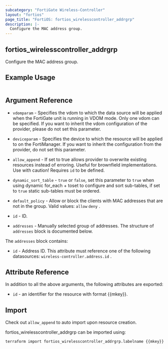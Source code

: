 ```yaml
---
subcategory: "FortiGate Wireless-Controller"
layout: "fortios"
page_title: "FortiOS: fortios_wirelesscontroller_addrgrp"
description: |-
  Configure the MAC address group.
---
```


## fortios_wirelesscontroller_addrgrp
Configure the MAC address group.

## Example Usage

```hcl

```

## Argument Reference
* `vdomparam` - Specifies the vdom to which the data source will be applied when the FortiGate unit is running in VDOM mode. Only one vdom can be specified. If you want to inherit the vdom configuration of the provider, please do not set this parameter.
* `deviceparam` - Specifies the device to which the resource will be applied to on the FortiManager. If you want to inherit the configuration from the provider, do not set this parameter.
* `allow_append` - If set to true allows provider to overwrite existing resources instead of erroring. Useful for brownfield implementations. Use with caution! Requires `id` to be defined.
* `dynamic_sort_table` - `true` or `false`, set this parameter to `true` when using dynamic for_each + toset to configure and sort sub-tables, if set to `true` static sub-tables must be ordered.

* `default_policy` - Allow or block the clients with MAC addresses that are not in the group. Valid values: `allow` `deny` .
* `id` - ID.
* `addresses` - Manually selected group of addresses. The structure of `addresses` block is documented below.

The `addresses` block contains:

* `id` - Address ID. This attribute must reference one of the following datasources: `wireless-controller.address.id` .

## Attribute Reference

In addition to all the above arguments, the following attributes are exported:
* `id` - an identifier for the resource with format {{mkey}}.

## Import

Check out `allow_append` to auto import upon resource creation.

fortios_wirelesscontroller_addrgrp can be imported using:
```sh
terraform import fortios_wirelesscontroller_addrgrp.labelname {{mkey}}
```
